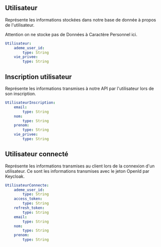 ## Utilisateur

Représente les informations stockées dans notre base de donnée à propos de l'utilisateur.

Attention on ne stocke pas de Données à Caractère Personnel ici.

```yaml
Utilisateur:
    ademe_user_id:
        type: String
    vie_privee:
        type: String
```

## Inscription utilisateur

Représente les informations transmises à notre API par l'utilisateur lors de son inscription.

```yaml
UtilisateurInscription:
    email:
        type: String
    nom:
        type: String
    prenom:
        type: String
    vie_privee:
        type: String
```

## Utilisateur connecté

Représente les informations transmises au client lors de la connexion d'un utilisateur.
Ce sont les informations transmises avec le jeton OpenId par Keycloak.

```yaml
UtilisateurConnecte:
    ademe_user_id:
        type: String
    access_token:
        type: String
    refresh_token:
        type: String
    email:
        type: String
    nom:
        type: String
    prenom:
        type: String
```





